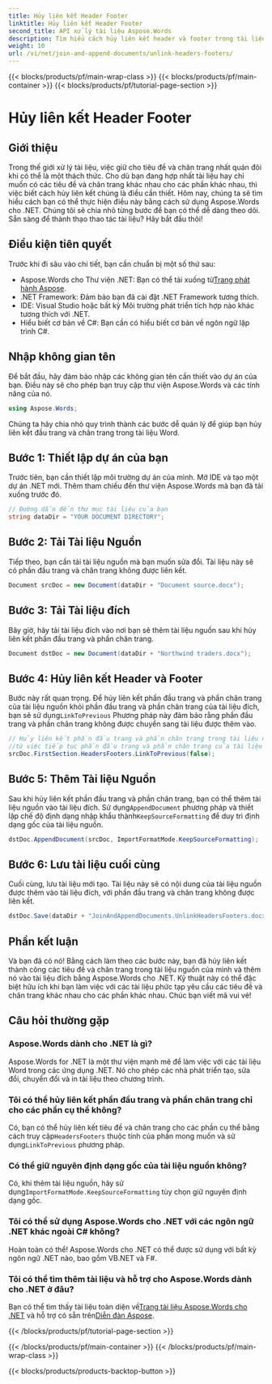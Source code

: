 ```yaml
---
title: Hủy liên kết Header Footer
linktitle: Hủy liên kết Header Footer
second_title: API xử lý tài liệu Aspose.Words
description: Tìm hiểu cách hủy liên kết header và footer trong tài liệu Word bằng Aspose.Words cho .NET. Làm theo hướng dẫn chi tiết từng bước của chúng tôi để thành thạo thao tác tài liệu.
weight: 10
url: /vi/net/join-and-append-documents/unlink-headers-footers/
---
```


{{< blocks/products/pf/main-wrap-class >}}
{{< blocks/products/pf/main-container >}}
{{< blocks/products/pf/tutorial-page-section >}}

# Hủy liên kết Header Footer

## Giới thiệu

Trong thế giới xử lý tài liệu, việc giữ cho tiêu đề và chân trang nhất quán đôi khi có thể là một thách thức. Cho dù bạn đang hợp nhất tài liệu hay chỉ muốn có các tiêu đề và chân trang khác nhau cho các phần khác nhau, thì việc biết cách hủy liên kết chúng là điều cần thiết. Hôm nay, chúng ta sẽ tìm hiểu cách bạn có thể thực hiện điều này bằng cách sử dụng Aspose.Words cho .NET. Chúng tôi sẽ chia nhỏ từng bước để bạn có thể dễ dàng theo dõi. Sẵn sàng để thành thạo thao tác tài liệu? Hãy bắt đầu thôi!

## Điều kiện tiên quyết

Trước khi đi sâu vào chi tiết, bạn cần chuẩn bị một số thứ sau:

-  Aspose.Words cho Thư viện .NET: Bạn có thể tải xuống từ[Trang phát hành Aspose](https://releases.aspose.com/words/net/).
- .NET Framework: Đảm bảo bạn đã cài đặt .NET Framework tương thích.
- IDE: Visual Studio hoặc bất kỳ Môi trường phát triển tích hợp nào khác tương thích với .NET.
- Hiểu biết cơ bản về C#: Bạn cần có hiểu biết cơ bản về ngôn ngữ lập trình C#.

## Nhập không gian tên

Để bắt đầu, hãy đảm bảo nhập các không gian tên cần thiết vào dự án của bạn. Điều này sẽ cho phép bạn truy cập thư viện Aspose.Words và các tính năng của nó.

```csharp
using Aspose.Words;
```

Chúng ta hãy chia nhỏ quy trình thành các bước dễ quản lý để giúp bạn hủy liên kết đầu trang và chân trang trong tài liệu Word.

## Bước 1: Thiết lập dự án của bạn

Trước tiên, bạn cần thiết lập môi trường dự án của mình. Mở IDE và tạo một dự án .NET mới. Thêm tham chiếu đến thư viện Aspose.Words mà bạn đã tải xuống trước đó.

```csharp
// Đường dẫn đến thư mục tài liệu của bạn
string dataDir = "YOUR DOCUMENT DIRECTORY";
```

## Bước 2: Tải Tài liệu Nguồn

Tiếp theo, bạn cần tải tài liệu nguồn mà bạn muốn sửa đổi. Tài liệu này sẽ có phần đầu trang và chân trang không được liên kết.

```csharp
Document srcDoc = new Document(dataDir + "Document source.docx");
```

## Bước 3: Tải Tài liệu đích

Bây giờ, hãy tải tài liệu đích vào nơi bạn sẽ thêm tài liệu nguồn sau khi hủy liên kết phần đầu trang và phần chân trang.

```csharp
Document dstDoc = new Document(dataDir + "Northwind traders.docx");
```

## Bước 4: Hủy liên kết Header và Footer

 Bước này rất quan trọng. Để hủy liên kết phần đầu trang và phần chân trang của tài liệu nguồn khỏi phần đầu trang và phần chân trang của tài liệu đích, bạn sẽ sử dụng`LinkToPrevious` Phương pháp này đảm bảo rằng phần đầu trang và phần chân trang không được chuyển sang tài liệu được thêm vào.

```csharp
// Hủy liên kết phần đầu trang và phần chân trang trong tài liệu nguồn để dừng việc này
//từ việc tiếp tục phần đầu trang và phần chân trang của tài liệu đích.
srcDoc.FirstSection.HeadersFooters.LinkToPrevious(false);
```

## Bước 5: Thêm Tài liệu Nguồn

 Sau khi hủy liên kết phần đầu trang và phần chân trang, bạn có thể thêm tài liệu nguồn vào tài liệu đích. Sử dụng`AppendDocument` phương pháp và thiết lập chế độ định dạng nhập khẩu thành`KeepSourceFormatting` để duy trì định dạng gốc của tài liệu nguồn.

```csharp
dstDoc.AppendDocument(srcDoc, ImportFormatMode.KeepSourceFormatting);
```

## Bước 6: Lưu tài liệu cuối cùng

Cuối cùng, lưu tài liệu mới tạo. Tài liệu này sẽ có nội dung của tài liệu nguồn được thêm vào tài liệu đích, với phần đầu trang và chân trang không được liên kết.

```csharp
dstDoc.Save(dataDir + "JoinAndAppendDocuments.UnlinkHeadersFooters.docx");
```

## Phần kết luận

Và bạn đã có nó! Bằng cách làm theo các bước này, bạn đã hủy liên kết thành công các tiêu đề và chân trang trong tài liệu nguồn của mình và thêm nó vào tài liệu đích bằng Aspose.Words cho .NET. Kỹ thuật này có thể đặc biệt hữu ích khi bạn làm việc với các tài liệu phức tạp yêu cầu các tiêu đề và chân trang khác nhau cho các phần khác nhau. Chúc bạn viết mã vui vẻ!

## Câu hỏi thường gặp

### Aspose.Words dành cho .NET là gì?  
Aspose.Words for .NET là một thư viện mạnh mẽ để làm việc với các tài liệu Word trong các ứng dụng .NET. Nó cho phép các nhà phát triển tạo, sửa đổi, chuyển đổi và in tài liệu theo chương trình.

### Tôi có thể hủy liên kết phần đầu trang và phần chân trang chỉ cho các phần cụ thể không?  
 Có, bạn có thể hủy liên kết tiêu đề và chân trang cho các phần cụ thể bằng cách truy cập`HeadersFooters` thuộc tính của phần mong muốn và sử dụng`LinkToPrevious` phương pháp.

### Có thể giữ nguyên định dạng gốc của tài liệu nguồn không?  
 Có, khi thêm tài liệu nguồn, hãy sử dụng`ImportFormatMode.KeepSourceFormatting` tùy chọn giữ nguyên định dạng gốc.

### Tôi có thể sử dụng Aspose.Words cho .NET với các ngôn ngữ .NET khác ngoài C# không?  
Hoàn toàn có thể! Aspose.Words cho .NET có thể được sử dụng với bất kỳ ngôn ngữ .NET nào, bao gồm VB.NET và F#.

### Tôi có thể tìm thêm tài liệu và hỗ trợ cho Aspose.Words dành cho .NET ở đâu?  
 Bạn có thể tìm thấy tài liệu toàn diện về[Trang tài liệu Aspose.Words cho .NET](https://reference.aspose.com/words/net/) và hỗ trợ có sẵn trên[Diễn đàn Aspose](https://forum.aspose.com/c/words/8).

{{< /blocks/products/pf/tutorial-page-section >}}

{{< /blocks/products/pf/main-container >}}
{{< /blocks/products/pf/main-wrap-class >}}

{{< blocks/products/products-backtop-button >}}
